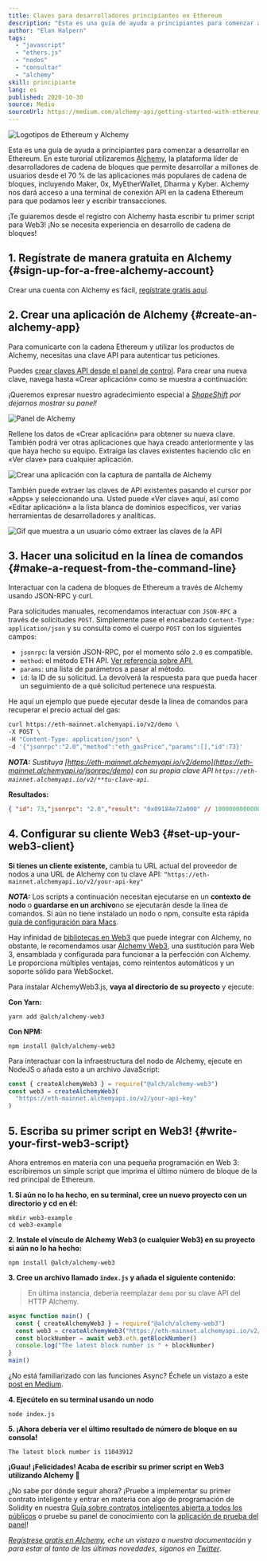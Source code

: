 ```yaml
---
title: Claves para desarrolladores principiantes en Ethereum
description: "Esta es una guía de ayuda a principiantes para comenzar a desarrollar en Ethereum. Te enseñaremos los fundamentos: desde montar una terminal de conexión API, a solicitar una línea de comando pasando por ensamblar tu primer script en Web3. ¡No se necesita experiencia en desarrollo de blockchain!"
author: "Elan Halpern"
tags:
  - "javascript"
  - "ethers.js"
  - "nodos"
  - "consultar"
  - "alchemy"
skill: principiante
lang: es
published: 2020-10-30
source: Medio
sourceUrl: https://medium.com/alchemy-api/getting-started-with-ethereum-development-using-alchemy-c3d6a45c567f
---
```


![Logotipos de Ethereum y Alchemy](./ethereum-alchemy.png)

Esta es una guía de ayuda a principiantes para comenzar a desarrollar en Ethereum. En este turorial utilizaremos [Alchemy](https://alchemyapi.io/), la plataforma líder de desarrolladores de cadena de bloques que permite desarrollar a millones de usuarios desde el 70 % de las aplicaciones más populares de cadena de bloques, incluyendo Maker, 0x, MyEtherWallet, Dharma y Kyber. Alchemy nos dará acceso a una terminal de conexión API en la cadena Ethereum para que podamos leer y escribir transacciones.

¡Te guiaremos desde el registro con Alchemy hasta escribir tu primer script para Web3! ¡No se necesita experiencia en desarrollo de cadena de bloques!

## 1. Regístrate de manera gratuita en Alchemy {#sign-up-for-a-free-alchemy-account}

Crear una cuenta con Alchemy es fácil, [regístrate gratis aquí](https://auth.alchemyapi.io/signup).

## 2. Crear una aplicación de Alchemy {#create-an-alchemy-app}

Para comunicarte con la cadena Ethereum y utilizar los productos de Alchemy, necesitas una clave API para autenticar tus peticiones.

Puedes [crear claves API desde el panel de control](http://dashboard.alchemyapi.io/). Para crear una nueva clave, navega hasta «Crear aplicación» como se muestra a continuación:

¡Queremos expresar nuestro agradecimiento especial a [_ShapeShift_](https://shapeshift.com/) _por dejarnos mostrar su panel!_

![Panel de Alchemy](./alchemy-dashboard.png)

Rellene los datos de «Crear aplicación» para obtener su nueva clave. También podrá ver otras aplicaciones que haya creado anteriormente y las que haya hecho su equipo. Extraiga las claves existentes haciendo clic en «Ver clave» para cualquier aplicación.

![Crear una aplicación con la captura de pantalla de Alchemy](./create-app.png)

También puede extraer las claves de API existentes pasando el cursor por «Apps» y seleccionando una. Usted puede «Ver clave» aquí, así como «Editar aplicación» a la lista blanca de dominios específicos, ver varias herramientas de desarrolladores y analíticas.

![Gif que muestra a un usuario cómo extraer las claves de la API](./pull-api-keys.gif)

## 3. Hacer una solicitud en la línea de comandos {#make-a-request-from-the-command-line}

Interactuar con la cadena de bloques de Ethereum a través de Alchemy usando JSON-RPC y curl.

Para solicitudes manuales, recomendamos interactuar con `JSON-RPC` a través de solicitudes `POST`. Simplemente pase el encabezado `Content-Type: application/json` y su consulta como el cuerpo `POST` con los siguientes campos:

- `jsonrpc`: la versión JSON-RPC, por el momento sólo `2.0` es compatible.
- `method`: el método ETH API. [Ver referencia sobre API.](https://docs.alchemyapi.io/documentation/alchemy-api-reference/json-rpc)
- `params`: una lista de parámetros a pasar al método.
- `id`: la ID de su solicitud. La devolverá la respuesta para que pueda hacer un seguimiento de a qué solicitud pertenece una respuesta.

He aquí un ejemplo que puede ejecutar desde la línea de comandos para recuperar el precio actual del gas:

```bash
curl https://eth-mainnet.alchemyapi.io/v2/demo \
-X POST \
-H "Content-Type: application/json" \
-d '{"jsonrpc":"2.0","method":"eth_gasPrice","params":[],"id":73}'
```

_**NOTA:** Sustituya [https://eth-mainnet.alchemyapi.io/v2/demo](https://eth-mainnet.alchemyapi.io/jsonrpc/demo) con su propia clave API `https://eth-mainnet.alchemyapi.io/v2/**tu-clave-api`._

**Resultados:**

```json
{ "id": 73,"jsonrpc": "2.0","result": "0x09184e72a000" // 10000000000000 }
```

## 4. Configurar su cliente Web3 {#set-up-your-web3-client}

**Si tienes un cliente existente,** cambia tu URL actual del proveedor de nodos a una URL de Alchemy con tu clave API: `“https://eth-mainnet.alchemyapi.io/v2/your-api-key"`

**_NOTA:_** Los scripts a continuación necesitan ejecutarse en un **contexto de nodo** o **guardarse en un archivo**no se ejecutarán desde la línea de comandos. Si aún no tiene instalado un nodo o npm, consulte esta rápida [guía de configuración para Macs](https://app.gitbook.com/@alchemyapi/s/alchemy/guides/alchemy-for-macs).

Hay infinidad de [bibliotecas en Web3](https://docs.alchemyapi.io/guides/getting-started#other-web3-libraries) que puede integrar con Alchemy, no obstante, le recomendamos usar [Alchemy Web3](https://docs.alchemy.com/reference/api-overview), una sustitución para Web 3, ensamblada y configurada para funcionar a la perfección con Alchemy. Le proporciona múltiples ventajas, como reintentos automáticos y un soporte sólido para WebSocket.

Para instalar AlchemyWeb3.js, **vaya al directorio de su proyecto** y ejecute:

**Con Yarn:**

```
yarn add @alch/alchemy-web3
```

**Con NPM:**

```
npm install @alch/alchemy-web3
```

Para interactuar con la infraestructura del nodo de Alchemy, ejecute en NodeJS o añada esto a un archivo JavaScript:

```js
const { createAlchemyWeb3 } = require("@alch/alchemy-web3")
const web3 = createAlchemyWeb3(
  "https://eth-mainnet.alchemyapi.io/v2/your-api-key"
)
```

## 5. Escriba su primer script en Web3! {#write-your-first-web3-script}

Ahora entremos en materia con una pequeña programación en Web 3: escribiremos un simple script que imprima el último número de bloque de la red principal de Ethereum.

**1. Si aún no lo ha hecho, en su terminal, cree un nuevo proyecto con un directorio y cd en él:**

```
mkdir web3-example
cd web3-example
```

**2. Instale el vínculo de Alchemy Web3 (o cualquier Web3) en su proyecto si aún no lo ha hecho:**

```
npm install @alch/alchemy-web3
```

**3. Cree un archivo llamado `index.js` y añada el siguiente contenido:**

> En última instancia, debería reemplazar `demo` por su clave API del HTTP Alchemy.

```js
async function main() {
  const { createAlchemyWeb3 } = require("@alch/alchemy-web3")
  const web3 = createAlchemyWeb3("https://eth-mainnet.alchemyapi.io/v2/demo")
  const blockNumber = await web3.eth.getBlockNumber()
  console.log("The latest block number is " + blockNumber)
}
main()
```

¿No está familiarizado con las funciones Async? Échele un vistazo a este [post en Medium](https://medium.com/better-programming/understanding-async-await-in-javascript-1d81bb079b2c).

**4. Ejecútelo en su terminal usando un nodo**

```
node index.js
```

**5. ¡Ahora debería ver el último resultado de número de bloque en su consola!**

```
The latest block number is 11043912
```

**¡Guau! ¡Felicidades! Acaba de escribir su primer script en Web3 utilizando Alchemy 🎉**

¿No sabe por dónde seguir ahora? ¡Pruebe a implementar su primer contrato inteligente y entrar en materia con algo de programación de Solidity en nuestra [Guía sobre contratos inteligentes abierta a todos los públicos](https://docs.alchemyapi.io/tutorials/hello-world-smart-contract) o pruebe su panel de conocimiento con la [aplicación de prueba del panel](https://docs.alchemyapi.io/tutorials/demo-app)!

_[Regístrese gratis en Alchemy](https://auth.alchemyapi.io/signup), eche un vistazo a nuestra documentación [](https://docs.alchemyapi.io/) y para estar al tanto de las últimas novedades, síganos en [Twitter](https://twitter.com/AlchemyPlatform)_.
